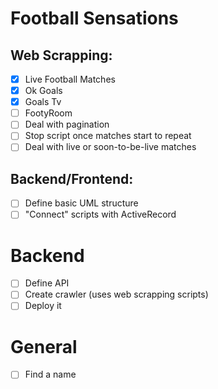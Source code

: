 Football Sensations
===================

## Web Scrapping:

- [x] Live Football Matches
- [x] Ok Goals
- [x] Goals Tv
- [ ] FootyRoom
- [ ] Deal with pagination
- [ ] Stop script once matches start to repeat
- [ ] Deal with live or soon-to-be-live matches

## Backend/Frontend:

- [ ] Define basic UML structure
- [ ] "Connect" scripts with ActiveRecord

# Backend

- [ ] Define API
- [ ] Create crawler (uses web scrapping scripts)
- [ ] Deploy it

# General

- [ ] Find a name


